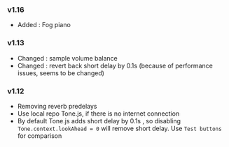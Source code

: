 
### v1.16
- Added : Fog piano



### v1.13

- Changed : sample volume balance
- Changed : revert back short delay by 0.1s (because of performance issues, seems to be changed)



### v1.12

- Removing reverb predelays
- Use local repo Tone.js, if there is no internet connection
- By default Tone.js adds short delay by 0.1s , so disabling `Tone.context.lookAhead = 0` will remove short delay. Use `Test buttons` for comparison